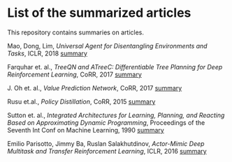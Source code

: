 # List of the summarized articles
This repository contains summaries on articles.

Mao, Dong, Lim, *Universal Agent for Disentangling Environments and Tasks*, ICLR, 2018 [summary](articel/artc1.md) <br/>

Farquhar et. al., *TreeQN and ATreeC: Differentiable Tree Planning for Deep Reinforcement Learning*, CoRR, 2017 [summary](articel/artc2.md) <br/>

J. Oh et. al., *Value Prediction Network*, CoRR, 2017 [summary](articel/artc3.md) <br/>

Rusu et.al., *Policy Distillation*, CoRR, 2015 [summary](articel/artc4.md) <br/>

Sutton et. al., *Integrated Architectures for Learning, Planning, and Reacting Based on Approximating Dynamic Programming*, Proceedings of the Seventh Int Conf on Machine Learning, 1990 [summary](articel/artc5.md) <br/>

Emilio Parisotto, Jimmy Ba, Ruslan Salakhutdinov, *Actor-Mimic Deep Multitask and Transfer Reinforcement Learning*, ICLR, 2016 [summary](articel/artc6.md) <br/> 
